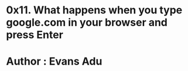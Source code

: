 0x11. What happens when you type google.com in your browser and press Enter
================================================================================
Author : Evans Adu
================================================================================
